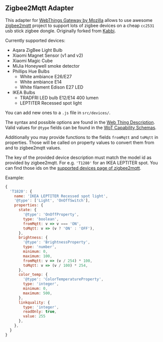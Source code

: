 Zigbee2Mqtt Adapter
-------------------

This adapter for [WebThings Gateway by Mozilla](https://iot.mozilla.org/gateway/) allows to use awesome [zigbee2mqtt](http://zigbee2mqtt.io/) project to support lots of zigbee devices on a cheap `cc2531` usb stick zigbee dongle.
Originally forked from [Kabbi](https://github.com/kabbi/zigbee2mqtt-adapter).

Currently supported devices:
- Aqara ZigBee Light Bulb
- Xiaomi Magnet Sensor (v1 and v2)
- Xiaomi Magic Cube
- MiJia Honeywell smoke detector
- Phillips Hue Bulbs
  - White ambiance E26/E27
  - White ambiance E14
  - White filament Edison E27 LED
- IKEA Bulbs
  - TRADFRI LED bulb E12/E14 400 lumen
  - LEPTITER Recessed spot light

You can add new ones to a `.js` file in `src/devices/`.

The syntax and possible options are found in the [Web Thing Description](https://iot.mozilla.org/wot/#web-thing-description).
Valid values for `@type` fields can be found in the [WoT Capability Schemas](https://iot.mozilla.org/schemas/).

Additionally you may provide functions to the fields `fromMqtt` and `toMqtt` in properties. Those will be called on property values to convert them from and to zigbee2mqtt values. 

The key of the provided device description must match the model id as provided by zigbee2mqtt. For e.g. `'T1280'` for an IKEA LEPTITER spot. 
You can find those ids on the [supported devices page of zigbee2mqtt](https://www.zigbee2mqtt.io/information/supported_devices.html).

Example:

```js
{
  'T1820': {
    name: 'IKEA LEPTITER Recessed spot light',
    '@type': ['Light', 'OnOffSwitch'],
    properties: {
      state: {
        '@type': 'OnOffProperty',
        type: 'boolean',
        fromMqtt: v => v === 'ON',
        toMqtt: v => (v ? 'ON' : 'OFF'),
      },
      brightness: {
        '@type': 'BrightnessProperty',
        type: 'number',
        minimum: 0,
        maximum: 100,
        fromMqtt: v => (v / 254) * 100,
        toMqtt: v => (v / 100) * 254,
      },
      color_temp: {
        '@type': 'ColorTemperatureProperty',
        type: 'integer',
        minimum: 0,
        maximum: 500,
      },
      linkquality: {
        type: 'integer',
        readOnly: true,
        value: 255
      },
    },
  }
}
```
